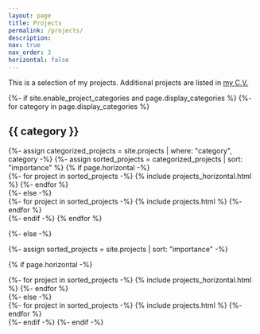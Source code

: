 ```yaml
---
layout: page
title: Projects
permalink: /projects/
description:
nav: true
nav_order: 3
horizontal: false
---
```


This is a selection of my projects. Additional projects are listed in <a href="/assets/pdf/2022-Kijas_CV.pdf/">my C.V.</a>

<!-- pages/projects.md -->
<div class="projects">
{%- if site.enable_project_categories and page.display_categories %}
  <!-- Display categorized projects -->
  {%- for category in page.display_categories %}
  <h2 class="category">{{ category }}</h2>
  {%- assign categorized_projects = site.projects | where: "category", category -%}
  {%- assign sorted_projects = categorized_projects | sort: "importance" %}
  <!-- Generate cards for each project -->
  {% if page.horizontal -%}
  <div class="container">
    <div class="row row-cols-2">
    {%- for project in sorted_projects -%}
      {% include projects_horizontal.html %}
    {%- endfor %}
    </div>
  </div>
  {%- else -%}
  <div class="grid">
    {%- for project in sorted_projects -%}
      {% include projects.html %}
    {%- endfor %}
  </div>
  {%- endif -%}
  {% endfor %}

{%- else -%}
<!-- Display projects without categories -->
  {%- assign sorted_projects = site.projects | sort: "importance" -%}
  <!-- Generate cards for each project -->
  {% if page.horizontal -%}
  <div class="container">
    <div class="row row-cols-2">
    {%- for project in sorted_projects -%}
      {% include projects_horizontal.html %}
    {%- endfor %}
    </div>
  </div>
  {%- else -%}
  <div class="grid">
    {%- for project in sorted_projects -%}
      {% include projects.html %}
    {%- endfor %}
  </div>
  {%- endif -%}
{%- endif -%}
</div>
